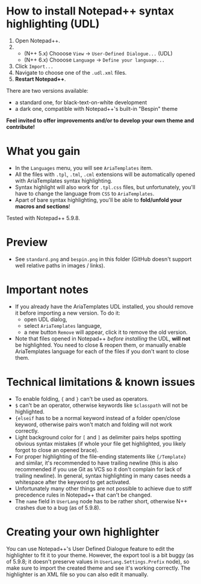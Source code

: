 How to install Notepad++ syntax highlighting (UDL)
==================================================

1. Open Notepad++.
2. 
   - (N++ 5.x) Chooose `View` -> `User-Defined Dialogue...` (UDL)
   - (N++ 6.x) Chooose `Language` -> `Define your language...`
3. Click `Import...`
4. Navigate to choose one of the `.udl.xml` files.
5. **Restart Notepad++**.

There are two versions available:
- a standard one, for black-text-on-white development
- a dark one, compatible with Notepad++'s built-in "Bespin" theme

**Feel invited to offer improvements and/or to develop your own theme and contribute!**

What you gain
=============

- In the `Languages` menu, you will see `AriaTemplates` item.
- All the files with `.tpl`, `.tml`, `.cml` extensions will be automatically
  opened with AriaTemplates syntax highlighting.
- Syntax highlight will also work for `.tpl.css` files, but unfortunately,
  you'll have to change the language from `CSS` to `AriaTemplates`.
- Apart of bare syntax highlighting, you'll be able to **fold/unfold
  your macros and sections**!

Tested with Notepad++ 5.9.8.

Preview
=======

- See `standard.png` and `bespin.png` in this folder (GitHub doesn't support well
  relative paths in images / links).

Important notes
===============

- If you already have the AriaTemplates UDL installed, you should remove it
  before importing a new version. To do it:
  - open UDL dialog,
  - select `AriaTemplates` language,
  - a new button `Remove` will appear, click it to remove the old version.
- Note that files opened in Notepad++ *before installing* the UDL, **will not**
  be highlighted. You need to close & reopen them, or manually enable
  AriaTemplates language for each of the files if you don't want to close them.

Technical limitations & known issues
====================================
 
- To enable folding, `{` and `}` can't be used as operators.
- `$` can't be an operator, otherwise keywords like `$classpath` will not
  be highlighted.
- `{elseif` has to be a normal keyword instead of a folder open/close keyword,
  otherwise pairs won't match and folding will not work correctly.
- Light background color for `[` and `]` as delimiter pairs helps spotting
  obvious syntax mistakes (if whole your file get highlighted, you likely
  forgot to close an opened brace).
- For proper highlighting of the file-ending statements like `{/Template}`
  and similar, it's recommended to have trailing newline (this is also
  recommended if you use Git as VCS so it don't complain for lack of trailing
  newline). In general, syntax highlighting in many cases needs a whitespace
  after the keyword to get activated.
- Unfortunately many other things are not possible to achieve due to stiff
  precedence rules in Notepad++ that can't be changed.
- The `name` field in `UserLang` node has to be rather short, otherwise N++
  crashes due to a bug (as of 5.9.8).

Creating your own highlighter
=============================

You can use Notepad++'s User Defined Dialogue feature to edit the highlighter
to fit it to your theme. However, the export tool is a bit buggy (as of 5.9.8;
it doesn't preserve values in `UserLang.Settings.Prefix` node), so make sure
to import the created theme and see it's working correctly. The highlighter
is an XML file so you can also edit it manually.
